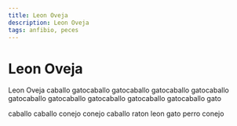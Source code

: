 ```yaml
---
title: Leon Oveja
description: Leon Oveja
tags: anfibio, peces
---
```


# Leon Oveja

Leon Oveja caballo gatocaballo gatocaballo gatocaballo gatocaballo gatocaballo gatocaballo gatocaballo gatocaballo gatocaballo gato

caballo caballo conejo conejo caballo raton leon gato perro conejo